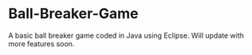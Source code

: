 # Ball-Breaker-Game
A basic ball breaker game coded in Java using Eclipse. Will update with more features soon.
